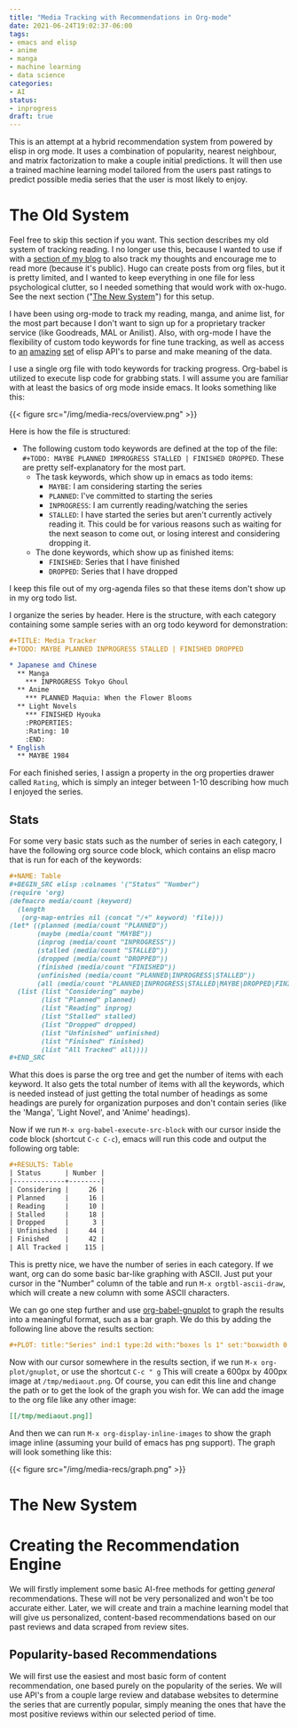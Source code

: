 ```yaml
---
title: "Media Tracking with Recommendations in Org-mode"
date: 2021-06-24T19:02:37-06:00
tags:
- emacs and elisp
- anime
- manga
- machine learning
- data science
categories:
- AI
status:
- inprogress
draft: true
---
```


This is an attempt at a hybrid recommendation system from powered by elisp in org mode. It uses a combination of popularity, nearest neighbour, and matrix factorization to make a couple initial predictions. It will then use a trained machine learning model tailored from the users past ratings to predict possible media series that the user is most likely to enjoy.

# The Old System

Feel free to skip this section if you want. This section describes my old system of tracking reading. I no longer use this, because I wanted to use if with a [section of my blog](/meta/#media) to also track my thoughts and encourage me to read more (because it's public). Hugo can create posts from org files, but it is pretty limited, and I wanted to keep everything in one file for less psychological clutter, so I needed something that would work with ox-hugo. See the next section ("[The New System](#the-new-system)") for this setup.

I have been using org-mode to track my reading, manga, and anime list, for the most part because I don't want to sign up for a proprietary tracker service (like Goodreads, MAL or Anilist). Also, with org-mode I have the flexibility of custom todo keywords for fine tune tracking, as well as access to [an](https://orgmode.org/worg/dev/org-element-api.html) [amazing](https://orgmode.org/manual/Using-the-Property-API.html) [set](https://orgmode.org/manual/Using-the-Mapping-API.html#Using-the-Mapping-API) of elisp API's to parse and make meaning of the data.

I use a single org file with todo keywords for tracking progress. Org-babel is utilized to execute lisp code for grabbing stats. I will assume you are familiar with at least the basics of org mode inside emacs. It looks something like this:

{{< figure src="/img/media-recs/overview.png" >}}

Here is how the file is structured:

- The following custom todo keywords are defined at the top of the file: `#+TODO: MAYBE PLANNED IMPROGRESS STALLED | FINISHED DROPPED`. These are pretty self-explanatory for the most part.
  - The task keywords, which show up in emacs as todo items:
    - `MAYBE`: I am considering starting the series
    - `PLANNED`: I've committed to starting the series
    - `INPROGRESS`: I am currently reading/watching the series
    - `STALLED`: I have started the series but aren't currently actively reading it. This could be for various reasons such as waiting for the next season to come out, or losing interest and considering dropping it.
  - The done keywords, which show up as finished items:
    - `FINISHED`: Series that I have finished
    - `DROPPED`: Series that I have dropped

I keep this file out of my org-agenda files so that these items don't show up in my org todo list.

I organize the series by header. Here is the structure, with each category containing some sample series with an org todo keyword for demonstration:

```org
#+TITLE: Media Tracker
#+TODO: MAYBE PLANNED INPROGRESS STALLED | FINISHED DROPPED

* Japanese and Chinese
  ** Manga
    *** INPROGRESS Tokyo Ghoul
  ** Anime
    *** PLANNED Maquia: When the Flower Blooms
  ** Light Novels
    *** FINISHED Hyouka
	:PROPERTIES:
	:Rating: 10
	:END:
* English
  ** MAYBE 1984
```

For each finished series, I assign a property in the org properties drawer called `Rating`, which is simply an integer between 1-10 describing how much I enjoyed the series.

## Stats

For some very basic stats such as the number of series in each category, I have the following org source code block, which contains an elisp macro that is run for each of the keywords:

```org
#+NAME: Table
#+BEGIN_SRC elisp :colnames '("Status" "Number")
(require 'org)
(defmacro media/count (keyword)
  (length
   (org-map-entries nil (concat "/+" keyword) 'file)))
(let* ((planned (media/count "PLANNED"))
       (maybe (media/count "MAYBE"))
       (inprog (media/count "INPROGRESS"))
       (stalled (media/count "STALLED"))
       (dropped (media/count "DROPPED"))
       (finished (media/count "FINISHED"))
       (unfinished (media/count "PLANNED|INPROGRESS|STALLED"))
       (all (media/count "PLANNED|INPROGRESS|STALLED|MAYBE|DROPPED|FINISHED")))
  (list (list "Considering" maybe)
        (list "Planned" planned)
        (list "Reading" inprog)
        (list "Stalled" stalled)
        (list "Dropped" dropped)
        (list "Unfinished" unfinished)
        (list "Finished" finished)
        (list "All Tracked" all))))
#+END_SRC
```

What this does is parse the org tree and get the number of items with each keyword. It also gets the total number of items with all the keywords, which is needed instead of just getting the total number of headings as some headings are purely for organization purposes and don't contain series (like the 'Manga', 'Light Novel', and 'Anime' headings).

Now if we run `M-x org-babel-execute-src-block` with our cursor inside the code block (shortcut `C-c C-c`), emacs will run this code and output the following org table:

```org
#+RESULTS: Table
| Status      | Number |
|-------------+--------|
| Considering |     26 |
| Planned     |     16 |
| Reading     |     10 |
| Stalled     |     18 |
| Dropped     |      3 |
| Unfinished  |     44 |
| Finished    |     42 |
| All Tracked |    115 |
```

This is pretty nice, we have the number of series in each category. If we want, org can do some basic bar-like graphing with ASCII. Just put your cursor in the "Number" column of the table and run `M-x orgtbl-ascii-draw`, which will create a new column with some ASCII characters.

We can go one step further and use [org-babel-gnuplot](https://orgmode.org/worg/org-contrib/babel/languages/ob-doc-gnuplot.html) to graph the results into a meaningful format, such as a bar graph. We do this by adding the following line above the results section:

```org
#+PLOT: title:"Series" ind:1 type:2d with:"boxes ls 1" set:"boxwidth 0.5 transparent" set:"style fill solid" set:"style line 1 lc rgbcolor 'gray'" set:"xtics font ',8'" set:"ytics font ',8'" set:"terminal png size 600,400" file:"/tmp/mediaout.png"
```

Now with our cursor somewhere in the results section, if we run `M-x org-plot/gnuplot`, or use the shortcut `C-c " g` This will create a 600px by 400px image at `/tmp/mediaout.png`. Of course, you can edit this line and change the path or to get the look of the graph you wish for. We can add the image to the org file like any other image:

```org
[[/tmp/mediaout.png]]
```

And then we can run `M-x org-display-inline-images` to show the graph image inline (assuming your build of emacs has png support). The graph will look something like this:

{{< figure src="/img/media-recs/graph.png" >}}

# The New System



# Creating the Recommendation Engine

We will firstly implement some basic AI-free methods for getting *general* recommendations. These will not be very personalized and won't be too accurate either. Later, we will create and train a machine learning model that will give us personalized, content-based recommendations based on our past reviews and data scraped from review sites.

## Popularity-based Recommendations

We will first use the easiest and most basic form of content recommendation, one based purely on the popularity of the series. We will use API's from a couple large review and database websites to determine the series that are currently popular, simply meaning the ones that have the most positive reviews within our selected period of time.

